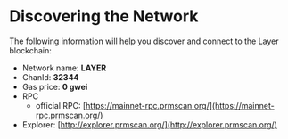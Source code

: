 # Discovering the Network



The following information will help you discover and connect to the Layer blockchain:  &#x20;

* Network name: **LAYER**
* ChanId: **32344**
* Gas price: **0 gwei**
* RPC
  * official RPC: [https://mainnet-rpc.prmscan.org/](https://mainnet-rpc.prmscan.org/)
* Explorer: [http://explorer.prmscan.org/](http://explorer.prmscan.org/)
